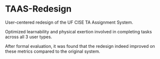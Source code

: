 # TAAS-Redesign
User-centered redesign of the UF CISE TA Assignment System.

Optimized learnability and physical exertion involved in completing tasks across all 3 user types.

After formal evaluation, it was found that the redesign indeed improved on these metrics compared to the original system.
